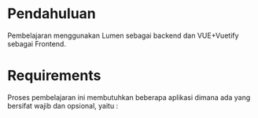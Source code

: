 # Pendahuluan 
Pembelajaran menggunakan Lumen sebagai backend dan VUE+Vuetify sebagai Frontend.
# Requirements
Proses pembelajaran ini membutuhkan beberapa aplikasi dimana ada yang bersifat wajib dan opsional, yaitu :


